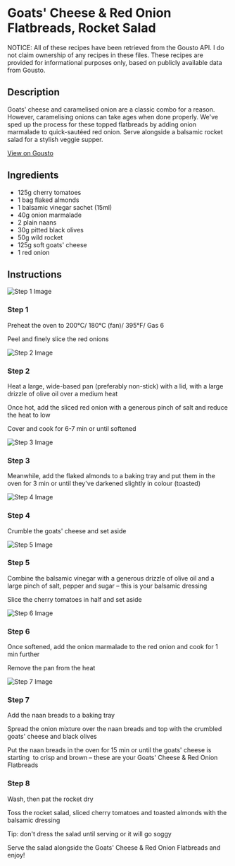 # Goats' Cheese & Red Onion Flatbreads, Rocket Salad

NOTICE: All of these recipes have been retrieved from the Gousto API. I do not claim ownership of any recipes in these files. These recipes are provided for informational purposes only, based on publicly available data from Gousto.

## Description

Goats' cheese and caramelised onion are a classic combo for a reason. However, caramelising onions can take ages when done properly. We've sped up the process for these topped flatbreads by adding onion marmalade to quick-sautéed red onion. Serve alongside a balsamic rocket salad for a stylish veggie supper.

[View on Gousto](https://www.gousto.co.uk/recipes/cookbook/goats-cheese-red-onion-flatbreads-rocket-salad)

## Ingredients

- 125g cherry tomatoes
- 1 bag flaked almonds
- 1 balsamic vinegar sachet (15ml)
- 40g onion marmalade
- 2 plain naans
- 30g pitted black olives
- 50g wild rocket
- 125g soft goats' cheese
- 1 red onion 

## Instructions

![Step 1 Image](https://production-media.gousto.co.uk/cms/recipe-step-image/1735.-step-1-x200.jpg)

### Step 1

Preheat the oven to 200°C/ 180°C (fan)/ 395°F/ Gas 6


Peel and finely slice the red onions

![Step 2 Image](https://production-media.gousto.co.uk/cms/recipe-step-image/1735.-step-2-x200.jpg)

### Step 2

Heat a large, wide-based pan (preferably non-stick) with a lid, with a large drizzle of olive oil over a medium heat


Once hot, add the sliced red onion with a generous pinch of salt and reduce the heat to low 


Cover and cook for 6-7 min or until softened

![Step 3 Image](https://production-media.gousto.co.uk/cms/recipe-step-image/1735.-step-3-x200.jpg)

### Step 3

Meanwhile, add the flaked almonds to a baking tray and put them in the oven for 3 min or until they've darkened slightly in colour (toasted)

![Step 4 Image](https://production-media.gousto.co.uk/cms/recipe-step-image/1735.-step-4-x200.jpg)

### Step 4

<span class="text-highlight">Crumble</span> the goats' cheese and set aside

![Step 5 Image](https://production-media.gousto.co.uk/cms/recipe-step-image/1735.-step-5-x200.jpg)

### Step 5

Combine the balsamic vinegar with a generous drizzle of olive oil and a large pinch of salt, pepper and sugar – this is your balsamic dressing


Slice the cherry tomatoes in half and set aside

![Step 6 Image](https://production-media.gousto.co.uk/cms/recipe-step-image/1735.-step-6-x200.jpg)

### Step 6

Once softened, add the onion marmalade to the red onion and cook for 1 min further


Remove the pan from the heat

![Step 7 Image](https://production-media.gousto.co.uk/cms/recipe-step-image/1735.-step-7-x200.jpg)

### Step 7

Add the naan breads to a baking tray


Spread the onion mixture over the naan breads and top with the crumbled goats' cheese and black olives


Put the naan breads in the oven for 15 min or until the goats' cheese is starting  to crisp and brown – these are your Goats' Cheese &amp; Red Onion Flatbreads

### Step 8

Wash, then pat the rocket dry


Toss the rocket salad, sliced cherry tomatoes and toasted almonds with the balsamic dressing 


Tip: don't dress the salad until serving or it will go soggy 


Serve the salad alongside the Goats' Cheese &amp; Red Onion Flatbreads and enjoy!

